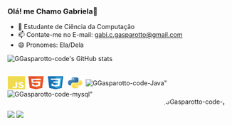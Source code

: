 ### Olá! me Chamo Gabriela👋

- 🌱 Estudante de Ciência da Computação
- 📫 Contate-me no E-mail: gabi.c.gasparotto@gmail.com
- 😄 Pronomes: Ela/Dela

![GGasparotto-code's GitHub stats](https://github-readme-stats.vercel.app/api?username=GGasparotto-code&show_icons=true&theme=onedark)

<div style="display: inline_block"><br>
  <img align="center" alt="GGasparotto-code-Js" height="30" width="40" src="https://raw.githubusercontent.com/devicons/devicon/master/icons/javascript/javascript-plain.svg">
  <img align="center" alt="GGasparotto-code-HTML" height="30" width="40" src="https://raw.githubusercontent.com/devicons/devicon/master/icons/html5/html5-original.svg">
  <img align="center" alt="GGasparotto-code-CSS" height="30" width="40" src="https://raw.githubusercontent.com/devicons/devicon/master/icons/css3/css3-original.svg">
  <img align="center" alt="GGasparotto-code-Python" height="30" width="40" src="https://raw.githubusercontent.com/devicons/devicon/master/icons/python/python-original.svg">
  <img align="center" alt=GGasparotto-code-Java" height="30" width="40" src="https://cdn.jsdelivr.net/gh/devicons/devicon/icons/java/java-original-wordmark.svg">
  <img align="center" alt=GGasparotto-code-mysql" height="30" width="40" src="https://cdn.jsdelivr.net/gh/devicons/devicon/icons/mysql/mysql-original-wordmark.svg" />
</div>

<img align="right" alt="GGasparotto-code-pic" height="150" style="border-radius:50px;" src="https://lh3.googleusercontent.com/2Wu-rAEtXFTK-SHmR6Ylryy4x1lAqpRTqgtkXzaljKge-0WWKPNAxWrc3ew8KujD7qKmYutozH0F0k-BJ9zGqszcZo-mCYZKRVFz0uI8Ut5YKcsQQIRUsZZiVTsauBsZgdTThl5bZOeuGp6PhABr1WW6zdP_LMDjtyPvfrq48NCY68AlJEGiUboTRvGFc76Jkcks4GFSh-ppbvdmwGmrmerab08736ohwjNh6O58DGQt8jcO7Kfk059rM9Khe1Sblpi8eQbXDh8n-uFeT9TprGch0600uk-7hewe3e40wLOtF67m1CQLos2xqjY-8vcMfSaU1LYtYYHGIJ0uV_XIMH-eTOH6ClZRbXQduV5PABbOn-_pPLXcM73D2Whrq40_cvgqFg2PlcOxfgItZnvOSlsKhLjTogF6loNHmatr-7pVuKRlHzrbaM52D1Mxsmnvi47Zmkc0CpWx7foo71dOdZ1IMfUfZ4QACJbFRI5p0X6a_4AYUzecuSe6WlOT9thdpOUyj3NlUgbRKio9c6MNJZDyhiiDW9ZF7b4KFbiecrdsyTNM9KaV4aIrySvPL_72OTA_6WOEoYhDRyrPsZNcrM-ZBLzekhBsBhvgcSy0WVm0QWZMRko2ivIbI4r8Lw-1jx_2k1jVkYF4gAFTMdfabnqlzFW62BmfjDqbmBEAnijSirnruOVp1yUmN7EEb1hb98qYhcUtUaUcyN4ZkUbwBePAQQAcs20Z6jO9ET3EPprUlOJ6wwwj-fj-uPCl0ow8wBUspwJuk2tk-g6MUO8mO3Tw3_z8mM0Uel8h6bioRSBwu-8Y_HncrgQuW38RGjcxeoeh84VAIEa7gtgoxOYZuydk_bMoX31F0hubPJVMSw3J9a5IoVecCsOASj27zlSNMx4mFZQEUwknIDeMd8g7nNOkWpsqbTPiYm75jV7FIPmDZimi=w600-h600-s-no?authuser=0">

  ##
  
<div> 
  <a href = "mailto:gabi.c.gasparotto@gmail.com"><img src="https://img.shields.io/badge/-Gmail-%23333?style=for-the-badge&logo=gmail&logoColor=white" target="_blank"></a>
  <a href="https://www.linkedin.com/in/gabriela-cavalari-gasparotto/" target="_blank"><img src="https://img.shields.io/badge/-LinkedIn-%230077B5?style=for-the-badge&logo=linkedin&logoColor=white" target="_blank"></a> 
</div>

